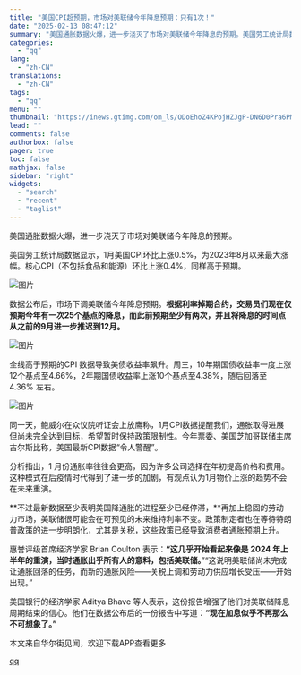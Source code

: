 ```yaml
---
title: "美国CPI超预期，市场对美联储今年降息预期：只有1次！"
date: "2025-02-13 08:47:12"
summary: "美国通胀数据火爆，进一步浇灭了市场对美联储今年降息的预期。美国劳工统计局数据显示，1月美国CPI环比..."
categories:
  - "qq"
lang:
  - "zh-CN"
translations:
  - "zh-CN"
tags:
  - "qq"
menu: ""
thumbnail: "https://inews.gtimg.com/om_ls/ODoEhoZ4KPojHZJgP-DN6D0Pra6PMPI1z-duzIPIMqHbsAA_640360/0"
lead: ""
comments: false
authorbox: false
pager: true
toc: false
mathjax: false
sidebar: "right"
widgets:
  - "search"
  - "recent"
  - "taglist"
---
```


美国通胀数据火爆，进一步浇灭了市场对美联储今年降息的预期。

美国劳工统计局数据显示，1月美国CPI环比上涨0.5%，为2023年8月以来最大涨幅。核心CPI（不包括食品和能源）环比上涨0.4%，同样高于预期。

![图片](https://inews.gtimg.com/om_bt/OqcDdWEJPB91YiAo6tknKVIgTt6FW3txa0J_FZ8ffRVpQAA/641)

数据公布后，市场下调美联储今年降息预期。**根据利率掉期合约，交易员们现在仅预期今年有一次25个基点的降息，而此前预期至少有两次，并且将降息的时间点从之前的9月进一步推迟到12月。**

![图片](https://inews.gtimg.com/om_bt/O_tmTCSxuddpG8ITz3pptLPE5kuMrO_CZ1gmw2ZAtLgAMAA/641)

全线高于预期的CPI 数据导致美债收益率飙升。周三，10年期国债收益率一度上涨12个基点至4.66%，2年期国债收益率上涨10个基点至4.38%，随后回落至 4.36% 左右。

![图片](https://inews.gtimg.com/om_bt/OLi4vHS2AdaGynTRwC0izV0OIC5u9NGc-8MoSMV-P9k4EAA/641)

同一天，鲍威尔在众议院听证会上放鹰称，1月CPI数据提醒我们，通胀取得进展但尚未完全达到目标，希望暂时保持政策限制性。今年票委、美国芝加哥联储主席古尔斯比称，美国最新CPI数据“令人警醒”。

分析指出，1 月份通胀率往往会更高，因为许多公司选择在年初提高价格和费用。这种模式在后疫情时代得到了进一步的加剧，有观点认为1月物价上涨的趋势不会在未来重演。

**不过最新数据至少表明美国降通胀的进程至少已经停滞，**再加上稳固的劳动力市场，美联储很可能会在可预见的未来维持利率不变。政策制定者也在等待特朗普政策的进一步明朗化，尤其是关税，这些政策已经导致消费者通胀预期上升。

惠誉评级首席经济学家 Brian Coulton 表示：**“这几乎开始看起来像是 2024 年上半年的重演，当时通胀出乎所有人的意料，包括美联储。**”“这说明美联储尚未完成让通胀回落的任务，而新的通胀风险——关税上调和劳动力供应增长受压——开始出现。”

美国银行的经济学家 Aditya Bhave 等人表示，这份报告增强了他们对美联储降息周期结束的信心。他们在数据公布后的一份报告中写道：**“现在加息似乎不再那么不可想象了。”**

本文来自华尔街见闻，欢迎下载APP查看更多

[qq](https://new.qq.com/rain/a/20250213A01ID200)
